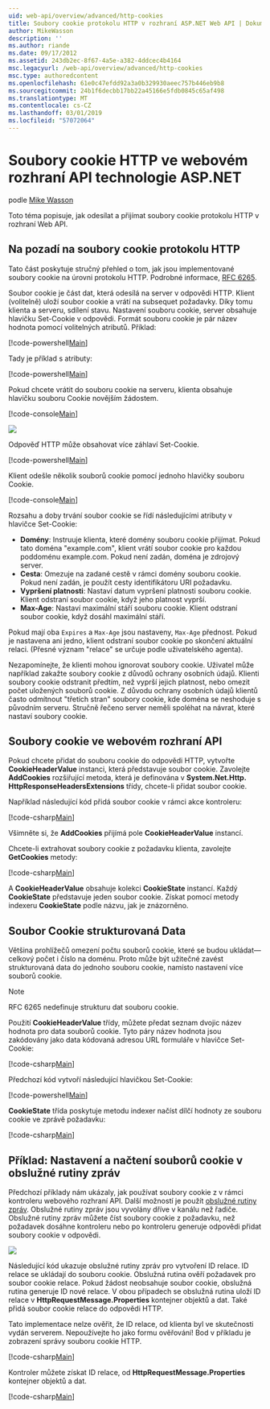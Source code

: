 ```yaml
---
uid: web-api/overview/advanced/http-cookies
title: Soubory cookie protokolu HTTP v rozhraní ASP.NET Web API | Dokumentace Microsoftu
author: MikeWasson
description: ''
ms.author: riande
ms.date: 09/17/2012
ms.assetid: 243db2ec-8f67-4a5e-a382-4ddcec4b4164
msc.legacyurl: /web-api/overview/advanced/http-cookies
msc.type: authoredcontent
ms.openlocfilehash: 61e0c47efdd92a3a0b329930aeec757b446eb9b8
ms.sourcegitcommit: 24b1f6decbb17bb22a45166e5fdb0845c65af498
ms.translationtype: MT
ms.contentlocale: cs-CZ
ms.lasthandoff: 03/01/2019
ms.locfileid: "57072064"
---
```

<a name="http-cookies-in-aspnet-web-api"></a>Soubory cookie HTTP ve webovém rozhraní API technologie ASP.NET
====================
podle [Mike Wasson](https://github.com/MikeWasson)

Toto téma popisuje, jak odesílat a přijímat soubory cookie protokolu HTTP v rozhraní Web API.

## <a name="background-on-http-cookies"></a>Na pozadí na soubory cookie protokolu HTTP

Tato část poskytuje stručný přehled o tom, jak jsou implementované soubory cookie na úrovni protokolu HTTP. Podrobné informace, [RFC 6265](http://tools.ietf.org/html/rfc6265).

Soubor cookie je část dat, která odesílá na server v odpovědi HTTP. Klient (volitelně) uloží soubor cookie a vrátí na subsequet požadavky. Díky tomu klienta a serveru, sdílení stavu. Nastavení souboru cookie, server obsahuje hlavičku Set-Cookie v odpovědi. Formát souboru cookie je pár název hodnota pomocí volitelných atributů. Příklad:

[!code-powershell[Main](http-cookies/samples/sample1.ps1)]

Tady je příklad s atributy:

[!code-powershell[Main](http-cookies/samples/sample2.ps1)]

Pokud chcete vrátit do souboru cookie na serveru, klienta obsahuje hlavičku souboru Cookie novějším žádostem.

[!code-console[Main](http-cookies/samples/sample3.cmd)]

![](http-cookies/_static/image1.png)

Odpověď HTTP může obsahovat více záhlaví Set-Cookie.

[!code-powershell[Main](http-cookies/samples/sample4.ps1)]

Klient odešle několik souborů cookie pomocí jednoho hlavičky souboru Cookie.

[!code-console[Main](http-cookies/samples/sample5.cmd)]

Rozsahu a doby trvání soubor cookie se řídí následujícími atributy v hlavičce Set-Cookie:

- **Domény**: Instruuje klienta, které domény souboru cookie přijímat. Pokud tato doména "example.com", klient vrátí soubor cookie pro každou poddoménu example.com. Pokud není zadán, doména je zdrojový server.
- **Cesta**: Omezuje na zadané cestě v rámci domény souboru cookie. Pokud není zadán, je použít cesty identifikátoru URI požadavku.
- **Vypršení platnosti**: Nastaví datum vypršení platnosti souboru cookie. Klient odstraní soubor cookie, když jeho platnost vyprší.
- **Max-Age**: Nastaví maximální stáří souboru cookie. Klient odstraní soubor cookie, když dosáhl maximální stáří.

Pokud mají oba `Expires` a `Max-Age` jsou nastaveny, `Max-Age` přednost. Pokud je nastavena ani jedno, klient odstraní soubor cookie po skončení aktuální relaci. (Přesné význam "relace" se určuje podle uživatelského agenta).

Nezapomínejte, že klienti mohou ignorovat soubory cookie. Uživatel může například zakažte soubory cookie z důvodů ochrany osobních údajů. Klienti soubory cookie odstranit předtím, než vyprší jejich platnost, nebo omezit počet uložených souborů cookie. Z důvodu ochrany osobních údajů klientů často odmítnout "třetích stran" soubory cookie, kde doména se neshoduje s původním serveru. Stručně řečeno server neměli spoléhat na návrat, které nastaví soubory cookie.

## <a name="cookies-in-web-api"></a>Soubory cookie ve webovém rozhraní API

Pokud chcete přidat do souboru cookie do odpovědi HTTP, vytvořte **CookieHeaderValue** instanci, která představuje soubor cookie. Zavolejte **AddCookies** rozšiřující metoda, která je definována v **System.Net.Http. HttpResponseHeadersExtensions** třídy, chcete-li přidat soubor cookie.

Například následující kód přidá soubor cookie v rámci akce kontroleru:

[!code-csharp[Main](http-cookies/samples/sample6.cs)]

Všimněte si, že **AddCookies** přijímá pole **CookieHeaderValue** instancí.

Chcete-li extrahovat soubory cookie z požadavku klienta, zavolejte **GetCookies** metody:

[!code-csharp[Main](http-cookies/samples/sample7.cs)]

A **CookieHeaderValue** obsahuje kolekci **CookieState** instancí. Každý **CookieState** představuje jeden soubor cookie. Získat pomocí metody indexeru **CookieState** podle názvu, jak je znázorněno.

## <a name="structured-cookie-data"></a>Soubor Cookie strukturovaná Data

Většina prohlížečů omezení počtu souborů cookie, které se budou ukládat&#8212;celkový počet i číslo na doménu. Proto může být užitečné zavést strukturovaná data do jednoho souboru cookie, namísto nastavení více souborů cookie.

> [!NOTE]
> RFC 6265 nedefinuje strukturu dat souboru cookie.


Použití **CookieHeaderValue** třídy, můžete předat seznam dvojic název hodnota pro data souborů cookie. Tyto páry název hodnota jsou zakódovány jako data kódovaná adresou URL formuláře v hlavičce Set-Cookie:

[!code-csharp[Main](http-cookies/samples/sample8.cs)]

Předchozí kód vytvoří následující hlavičkou Set-Cookie:

[!code-powershell[Main](http-cookies/samples/sample9.ps1)]

**CookieState** třída poskytuje metodu indexer načíst dílčí hodnoty ze souboru cookie ve zprávě požadavku:

[!code-csharp[Main](http-cookies/samples/sample10.cs)]

## <a name="example-set-and-retrieve-cookies-in-a-message-handler"></a>Příklad: Nastavení a načtení souborů cookie v obslužné rutiny zpráv

Předchozí příklady nám ukázaly, jak používat soubory cookie z v rámci kontroleru webového rozhraní API. Další možností je použít [obslužné rutiny zpráv](http-message-handlers.md). Obslužné rutiny zpráv jsou vyvolány dříve v kanálu než řadiče. Obslužné rutiny zpráv můžete číst soubory cookie z požadavku, než požadavek dosáhne kontroleru nebo po kontroleru generuje odpovědi přidat soubory cookie v odpovědi.

![](http-cookies/_static/image2.png)

Následující kód ukazuje obslužné rutiny zpráv pro vytvoření ID relace. ID relace se ukládají do souboru cookie. Obslužná rutina ověří požadavek pro soubor cookie relace. Pokud žádost neobsahuje soubor cookie, obslužná rutina generuje ID nové relace. V obou případech se obslužná rutina uloží ID relace v **HttpRequestMessage.Properties** kontejner objektů a dat. Také přidá soubor cookie relace do odpovědi HTTP.

Tato implementace nelze ověřit, že ID relace, od klienta byl ve skutečnosti vydán serverem. Nepoužívejte ho jako formu ověřování! Bod v příkladu je zobrazení správy souboru cookie HTTP.

[!code-csharp[Main](http-cookies/samples/sample11.cs)]

Kontroler můžete získat ID relace, od **HttpRequestMessage.Properties** kontejner objektů a dat.

[!code-csharp[Main](http-cookies/samples/sample12.cs)]

